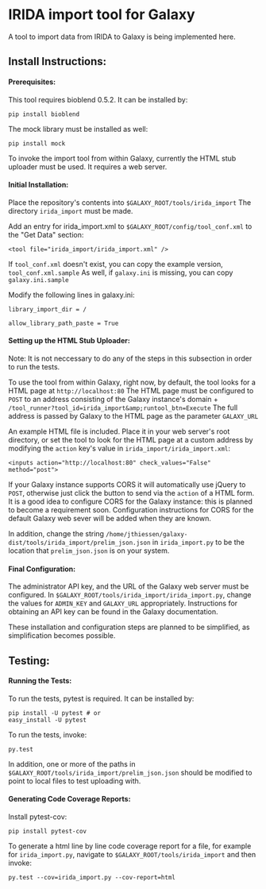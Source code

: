 IRIDA import tool for Galaxy
============================

A tool to import data from IRIDA to Galaxy is being implemented here.

Install Instructions:
---------------------


#### Prerequisites:

This tool requires bioblend 0.5.2. It can be installed by:

`pip install bioblend`

The mock library must be installed as well:

`pip install mock`

To invoke the import tool from within Galaxy, currently the HTML stub uploader must be used. It requires a web server.


#### Initial Installation:

Place the repository's contents into `$GALAXY_ROOT/tools/irida_import` The directory `irida_import` must be made.

Add an entry for irida_import.xml to `$GALAXY_ROOT/config/tool_conf.xml` to the "Get Data" section:

`<tool file="irida_import/irida_import.xml" />`

If `tool_conf.xml` doesn't exist, you can copy the example version, `tool_conf.xml.sample`
As well, if `galaxy.ini` is missing, you can copy `galaxy.ini.sample`

Modify the following lines in galaxy.ini:

`library_import_dir = /`

`allow_library_path_paste = True`


#### Setting up the HTML Stub Uploader:

Note: It is not neccessary to do any of the steps in this subsection in order to run the tests.

To use the tool from within Galaxy, right now, by default, the tool looks for a HTML page at `http://localhost:80`
The HTML page must be configured to `POST` to an address consisting of the Galaxy instance's domain + `/tool_runner?tool_id=irida_import&amp;runtool_btn=Execute` The full address is passed by Galaxy to the HTML page as the parameter `GALAXY_URL`

An example HTML file is included. Place it in your web server's root directory, or set the tool to look for the HTML page at a custom address by modifying the `action` key's value in `irida_import/irida_import.xml`:

`<inputs action="http://localhost:80" check_values="False" method="post">`

If your Galaxy instance supports CORS it will automatically use jQuery to `POST`, otherwise just click the button to send via the `action` of a HTML form.
It is a good idea to configure CORS for the Galaxy instance: this is planned to become a requirement soon.
Configuration instructions for CORS for the default Galaxy web sever will be added when they are known.

In addition, change the string `/home/jthiessen/galaxy-dist/tools/irida_import/prelim_json.json` in `irida_import.py` to be the location that `prelim_json.json` is on your system.  

#### Final Configuration:

The administrator API key, and the URL of the Galaxy web server must be configured. In `$GALAXY_ROOT/tools/irida_import/irida_import.py`, change the values for `ADMIN_KEY` and `GALAXY_URL` appropriately. Instructions for obtaining an API key can be found in the Galaxy documentation.


These installation and configuration steps are planned to be simplified, as simplification becomes possible.


Testing:
-------


#### Running the Tests:

To run the tests, pytest is required.
It can be installed by:

```
pip install -U pytest # or
easy_install -U pytest
```

To run the tests, invoke:

`py.test`

In addition, one or more of the paths in `$GALAXY_ROOT/tools/irida_import/prelim_json.json` should be modified to point to local files to test uploading with.


#### Generating Code Coverage Reports:

Install pytest-cov:

`pip install pytest-cov`

To generate a html line by line code coverage report for a file, for example for `irida_import.py`, navigate to `$GALAXY_ROOT/tools/irida_import` and then invoke:

`py.test --cov=irida_import.py --cov-report=html`
